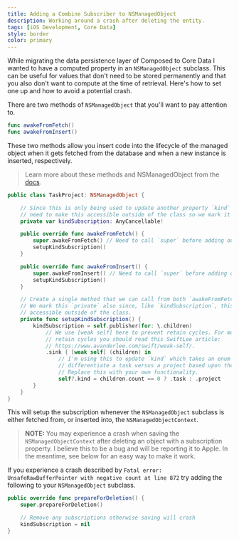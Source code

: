 ```yaml
---
title: Adding a Combine Subscriber to NSManagedObject
description: Working around a crash after deleting the entity.
tags: [iOS Development, Core Data]
style: border
color: primary
---
```


While migrating the data persistence layer of Composed to Core Data I wanted to have a computed property in an `NSManagedObject` subclass. This can be useful for values that don't need to be stored permanently and that you also don't want to compute at the time of retrieval. Here's how to set one up and how to avoid a potential crash.

There are two methods of `NSManagedObject` that you'll want to pay attention to.

```swift
func awakeFromFetch()
func awakeFromInsert()
```

These two methods allow you insert code into the lifecycle of the managed object when it gets fetched from the database and when a new instance is inserted, respectively.

> Learn more about these methods and NSManagedObject from the [docs](https://developer.apple.com/documentation/coredata/nsmanagedobject).

```swift
public class TaskProject: NSManagedObject {

    // Since this is only being used to update another property `kind` we don't
    // need to make this accessible outside of the class so we mark it `private`.
    private var kindSubscription: AnyCancellable!

    public override func awakeFromFetch() {
        super.awakeFromFetch() // Need to call `super` before adding our own functionality.
        setupKindSubscription()
    }

    public override func awakeFromInsert() {
        super.awakeFromInsert() // Need to call `super` before adding our own functionality.
        setupKindSubscription()
    }

    // Create a single method that we can call from both `awakeFromFetch` and `awakeFromInsert`.
    // We mark this `private` also since, like `kindSubscription`, this doesn't need to be
    // accessible outside of the class.
    private func setupKindSubscription() {
        kindSubscription = self.publisher(for: \.children)
            // We use [weak self] here to prevent retain cycles. For more information about
            // retain cycles you should read this SwiftLee article:
            // https://www.avanderlee.com/swift/weak-self/.
            .sink { [weak self] (children) in
                // I'm using this to update `kind` which takes an enum value I made to
                // differentiate a task versus a project based upon the number of `children`.
                // Replace this with your own functionality.
                self?.kind = children.count == 0 ? .task : .project
        }
    }
}
```

This will setup the subscription whenever the `NSManagedObject` subclass is either fetched from, or inserted into, the `NSManagedObjectContext`.

> **NOTE:** You may experience a crash when saving the `NSManagedObjectContext` after deleting an object with a subscription property. I believe this to be a bug and will be reporting it to Apple. In the meantime, see below for an easy way to make it work.

If you experience a crash described by `Fatal error: UnsafeRawBufferPointer with negative count at line 872` try adding the following to your `NSManagedObject` subclass.

```swift
public override func prepareForDeletion() {
    super.prepareForDeletion()

    // Remove any subscriptions otherwise saving will crash
    kindSubscription = nil
}
```
